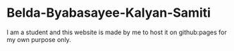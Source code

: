 # Belda-Byabasayee-Kalyan-Samiti
I am a student and this website is made by me to host it on github:pages for my own purpose only.
